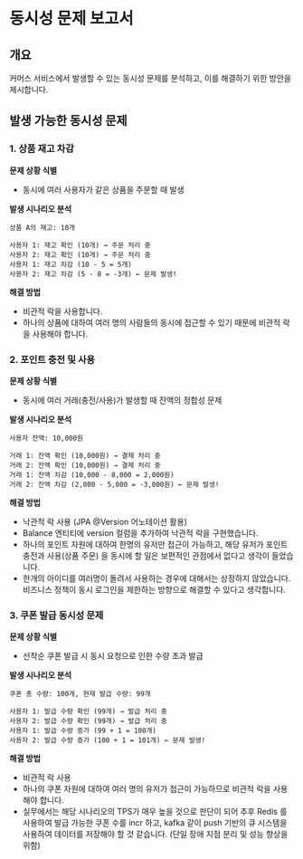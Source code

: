 # 동시성 문제 보고서

## 개요

커머스 서비스에서 발생할 수 있는 동시성 문제를 분석하고, 이를 해결하기 위한 방안을 제시합니다.

## 발생 가능한 동시성 문제

### 1. 상품 재고 차감

**문제 상황 식별**
- 동시에 여러 사용자가 같은 상품을 주문할 때 발생

**발생 시나리오 분석**
```
상품 A의 재고: 10개

사용자 1: 재고 확인 (10개) → 주문 처리 중
사용자 2: 재고 확인 (10개) → 주문 처리 중
사용자 1: 재고 차감 (10 - 5 = 5개)
사용자 2: 재고 차감 (5 - 8 = -3개) ← 문제 발생!
```

**해결 방법**
- 비관적 락을 사용합니다.
- 하나의 상품에 대하여 여러 명의 사람들의 동시에 접근할 수 있기 때문에 비관적 락을 사용해야 합니다.

### 2. 포인트 충전 및 사용

**문제 상황 식별**
- 동시에 여러 거래(충전/사용)가 발생할 때 잔액의 정합성 문제

**발생 시나리오 분석**
```
사용자 잔액: 10,000원

거래 1: 잔액 확인 (10,000원) → 결제 처리 중
거래 2: 잔액 확인 (10,000원) → 결제 처리 중
거래 1: 잔액 차감 (10,000 - 8,000 = 2,000원)
거래 2: 잔액 차감 (2,000 - 5,000 = -3,000원) ← 문제 발생!
```

**해결 방법**
- 낙관적 락 사용 (JPA @Version 어노테이션 활용)
- Balance 엔티티에 version 컬럼을 추가하여 낙관적 락을 구현했습니다.
- 하나의 포인트 자원에 대하여 한명의 유저만 접근이 가능하고, 해당 유저가 포인트 충전과 사용(상품 주문) 을 동시에 할 일은 보편적인 관점에서 없다고 생각이 들었습니다. 
- 한개의 아이디를 여러명이 돌려서 사용하는 경우에 대해서는 상정하지 않았습니다. 비즈니스 정책이 동시 로그인을 제한하는 방향으로 해결할 수 있다고 생각합니다.

### 3. 쿠폰 발급 동시성 문제

**문제 상황 식별**
- 선착순 쿠폰 발급 시 동시 요청으로 인한 수량 초과 발급

**발생 시나리오 분석**
```
쿠폰 총 수량: 100개, 현재 발급 수량: 99개

사용자 1: 발급 수량 확인 (99개) → 발급 처리 중
사용자 2: 발급 수량 확인 (99개) → 발급 처리 중
사용자 1: 발급 수량 증가 (99 + 1 = 100개)
사용자 2: 발급 수량 증가 (100 + 1 = 101개) ← 문제 발생!
```

**해결 방법**
- 비관적 락 사용
- 하나의 쿠폰 자원에 대하여 여러 명의 유저가 접근이 가능하므로 비관적 락을 사용해야 합니다.
- 실무에서는 해당 시나리오의 TPS가 매우 높을 것으로 판단이 되어 추후 Redis 를 사용하여 발급 가능한 쿠폰 수를 incr 하고, kafka 같이 push 기반의 큐 시스템을 사용하여 데이터를 저장해야 할 것 같습니다. (단일 장애 지점 분리 및 성능 향상을 위함)
